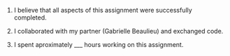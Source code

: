 1. I believe that all aspects of this assignment were successfully completed.

2. I collaborated with my partner (Gabrielle Beaulieu) and exchanged code.

3. I spent aproximately ___ hours working on this assignment.